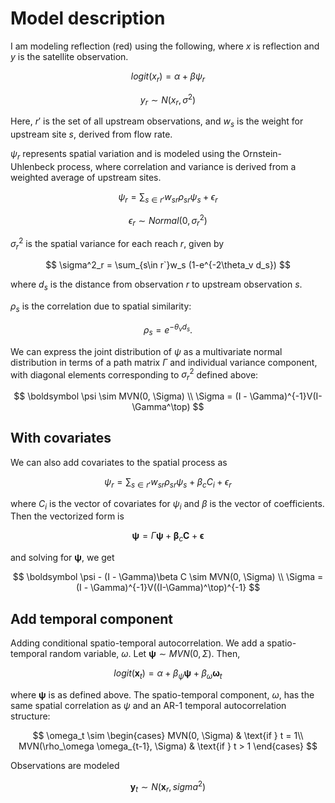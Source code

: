 # Model description

I am modeling reflection (red) using the following, where $x$ is reflection and 
$y$ is the satellite observation. 

$$
logit(x_r) = \alpha + \beta\psi_r
$$

$$
y_r \sim N(x_r, \sigma^2)
$$


Here, $r'$ is the set of all upstream observations, and $w_s$ is the weight for 
upstream site $s$, derived from flow rate.

$\psi_r$ represents spatial variation and is modeled using the Ornstein-Uhlenbeck 
process, where correlation and variance is derived from a weighted average of 
upstream sites.

$$
\psi_r = \sum_{s\in r'}w_{sr}\rho_{sr}\psi_s + \epsilon_r
$$

$$
\epsilon_r \sim Normal(0, \sigma^2_r) 
$$

$\sigma^2_r$ is the spatial variance for each reach $r$, given by

$$
\sigma^2_r = \sum_{s\in r`}w_s (1-e^{-2\theta_v d_s})
$$

where $d_s$ is the distance from observation $r$ to upstream observation $s$.

$\rho_s$ is the correlation due to spatial similarity:

$$
\rho_s = e^{-\theta_v d_s}.
$$

We can express the joint distribution of $\psi$ as a multivariate normal distribution 
in terms of a path matrix $\Gamma$ and individual variance component, with diagonal 
elements corresponding to $\sigma^2_r$ defined above: 

$$
\boldsymbol \psi \sim MVN(0, \Sigma) \\
\Sigma  = (I - \Gamma)^{-1}V(I-\Gamma^\top)
$$

## With covariates

We can also add covariates to the spatial process as 

$$
\psi_r = \sum_{s\in r'}w_{sr}\rho_{sr}\psi_s + \beta_c C_i + \epsilon_r
$$

where $C_i$ is the vector of covariates for $\psi_i$ and $\beta$ is the vector of 
coefficients. Then the vectorized form is 

$$
\boldsymbol \psi = \Gamma \boldsymbol \psi + \boldsymbol \beta_c \boldsymbol C +\boldsymbol \epsilon 
$$

and solving for $\boldsymbol \psi$, we get

$$
\boldsymbol \psi - (I - \Gamma)\beta C  \sim MVN(0, \Sigma) \\
\Sigma  = (I - \Gamma)^{-1}V((I-\Gamma)^\top)^{-1}
$$



## Add temporal component

Adding conditional spatio-temporal autocorrelation.
We add a spatio-temporal random variable, $\omega$. 
Let $\boldsymbol{\psi} \sim MVN(0, \Sigma)$. Then, 

$$
logit(\boldsymbol{x}_t) = \alpha + \beta_\psi\boldsymbol{\psi} + \beta_\omega\boldsymbol{\omega}_t
$$

where $\boldsymbol \psi$ is as defined above. The spatio-temporal component, 
$\omega$, has the same spatial correlation as $\psi$ and an AR-1 temporal 
autocorrelation structure: 

$$
\omega_t \sim     \begin{cases}
        MVN(0, \Sigma) & \text{if } t = 1\\
        MVN(\rho_\omega \omega_{t-1}, \Sigma) & \text{if } t > 1
    \end{cases}
$$

Observations are modeled

$$
\boldsymbol y_t \sim N(\boldsymbol x_r, sigma^2)
$$

